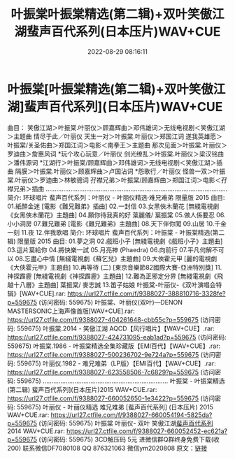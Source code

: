 ﻿---
title: 叶振棠叶振棠精选(第二辑)+双叶笑傲江湖蜚声百代系列(日本压片)WAV+CUE
date: 2022-08-29 08:16:11
categories: 新碟专辑、稀有等精品
tags: 华语中文
---
# 叶振棠[叶振棠精选(第二辑)+双叶笑傲江湖]蜚声百代系列](日本压片)WAV+CUE

曲目：
笑傲江湖＞叶振棠.叶丽仪＞顾嘉辉曲＞邓伟雄词＞无线电视剧＜笑傲江湖＞主题曲
情尽于此／叶丽仪
天生一对＞叶振棠.叶丽仪＞郑国江词
遂我英雄愿＞叶振棠/关圣佑曲＞郑国江词＞电影＜南拳王＞主题曲
那次见面＞叶振棠.叶丽仪＞罗迪曲＞詹惠风词
*玩个攻心玩意／叶丽仪
剑光缭乱＞叶振棠.叶丽仪＞梁汉铭曲＞潘伟源词
*江湖行＞叶振棠/顾嘉辉曲＞邓伟雄词＞无线电视剧＜笑傲江湖＞插曲
隔膜＞叶振棠.叶丽仪＞顾嘉辉曲＞卢国沾词
*怨歌行／叶丽仪
怪兽一双＞叶振棠.叶丽仪＞罗迪曲＞林敏骢词
孖襟兄弟＞叶振棠/顾嘉辉曲＞郑国江词＞电影＜孖襟兄弟＞插曲
.......................................................................................................
简介:
环球唱片 蜚声百代系列：叶丽仪 - 叶丽仪精选·难兄难弟 限量版 2015
曲目:
01.紙醉金迷 [電影《難兄難弟》插曲]
02.一封信
03.女黑俠木蘭花 [無綫電視劇《女黑俠木蘭花》主題曲]
04.願你待我真的好
葉麗儀/
葉振棠
05.做人係要忍
06.小小洞房
07.難兄難弟 [電影《難兄難弟》主題曲]
08.天下伴你闖
09.山居
10.千金一刻
11.夜
12.伴我歌唱
简介:
环球唱片 蜚声百代系列：叶振棠 - 叶振棠精选(第二辑) 限量版 2015
曲目:
01.夢之洞
02.戲班小子 [無綫電視劇《戲班小子》主題曲]
03.這片葉給你
04.將快樂一試
05.月亮神 (Phaedra)
06.向前行
07.平凡何解不可以
08.忘盡心中情 [無綫電視劇《蘇乞兒》主題曲]
09.大俠霍元甲 [麗的電視劇《大俠霍元甲》主題曲]
10.再等待 (二) [東京音樂節82國際大賽-亞洲特別獎]
11.神探霹靂 [無綫電視劇《神探霹靂》主題曲]
12.難為正邪定分界 [無綫電視劇《飛越十八層》主題曲]
葉振棠/
麥志誠
13.笛子姑娘
叶振棠-叶丽仪-《双叶演唱会特辑》[WAV+CUE].rar: https://url27.ctfile.com/f/9388027-388810716-3328fe?p=559675
(访问密码: 559675)
叶振棠、叶丽仪(双叶)—DENON MASTERSONIC上海声像首版[WAV+CUE].rar: https://url27.ctfile.com/f/9388027-404261648-cbb55c?p=559675
(访问密码: 559675)
叶振棠.2014 - 笑傲江湖 AQCD【风行唱片】【WAV+CUE】.rar: https://url27.ctfile.com/f/9388027-424731095-eab1ad?p=559675
(访问密码: 559675)
叶振棠.1986 - 叶振棠精选全集珍藏版【EMI百代】【WAV+CUE】.rar: https://url27.ctfile.com/f/9388027-500236702-9e724a?p=559675
(访问密码: 559675)
叶丽仪.1982 - 难兄难弟（LP版）【EMI百代】【WAV+CUE】.rar: https://url27.ctfile.com/f/9388027-623558506-7c6829?p=559675
(访问密码: 559675)
.......................................................................
叶振棠 - 叶振棠精选 (第二辑) 蜚声百代系列](日本压片)2015 WAV+CUE.rar: https://url27.ctfile.com/f/9388027-660052650-1e3422?p=559675
(访问密码: 559675)
叶丽仪 - 叶丽仪精选 难兄难弟 [蜚声百代系列] (日本压片) 2015 WAV+CUE.rar: https://url27.ctfile.com/f/9388027-660054194-5825da?p=559675
(访问密码: 559675)
叶振棠 叶丽仪- 双叶 笑傲江湖[蜚声百代系列](德国压片) 2014 WAV+CUE.rar: https://url27.ctfile.com/f/9388027-660052452-ec621a?p=559675
(访问密码: 559675)
3CD解压码 5元
进微信群Q群终身免费下载(收200)
联系微信DF7080108 QQ 876321063
微信ym2020808
原文：[链接](https://blog.sina.com.cn/s/blog_1647c7e7601030z48.html)